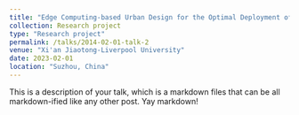 ```yaml
---
title: "Edge Computing-based Urban Design for the Optimal Deployment of Roadside Units"
collection: Research project
type: "Research project"
permalink: /talks/2014-02-01-talk-2
venue: "Xi'an Jiaotong-Liverpool University"
date: 2023-02-01
location: "Suzhou, China"
---
```




This is a description of your talk, which is a markdown files that can be all markdown-ified like any other post. Yay markdown!
